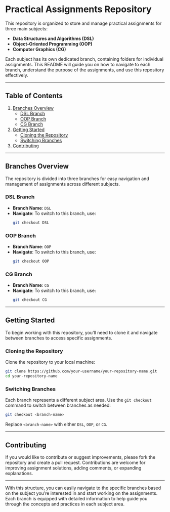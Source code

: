 # Practical Assignments Repository

This repository is organized to store and manage practical assignments for three main subjects:

- **Data Structures and Algorithms (DSL)**
- **Object-Oriented Programming (OOP)**
- **Computer Graphics (CG)**

Each subject has its own dedicated branch, containing folders for individual assignments. This README will guide you on how to navigate to each branch, understand the purpose of the assignments, and use this repository effectively.

---

## Table of Contents

1. [Branches Overview](#branches-overview)
   - [DSL Branch](#dsl-branch)
   - [OOP Branch](#oop-branch)
   - [CG Branch](#cg-branch)
2. [Getting Started](#getting-started)
   - [Cloning the Repository](#cloning-the-repository)
   - [Switching Branches](#switching-branches)
3. [Contributing](#contributing)

---

## Branches Overview

The repository is divided into three branches for easy navigation and management of assignments across different subjects.

### DSL Branch

- **Branch Name**: `DSL`
- **Navigate**: To switch to this branch, use:
  ```bash
  git checkout DSL
  ```

### OOP Branch

- **Branch Name**: `OOP`
- **Navigate**: To switch to this branch, use:
  ```bash
  git checkout OOP
  ```

### CG Branch

- **Branch Name**: `CG`
- **Navigate**: To switch to this branch, use:
  ```bash
  git checkout CG
  ```

---

## Getting Started

To begin working with this repository, you’ll need to clone it and navigate between branches to access specific assignments.

### Cloning the Repository

Clone the repository to your local machine:

```bash
git clone https://github.com/your-username/your-repository-name.git
cd your-repository-name
```

### Switching Branches

Each branch represents a different subject area. Use the `git checkout` command to switch between branches as needed:

```bash
git checkout <branch-name>
```

Replace `<branch-name>` with either `DSL`, `OOP`, or `CG`.

---

## Contributing

If you would like to contribute or suggest improvements, please fork the repository and create a pull request. Contributions are welcome for improving assignment solutions, adding comments, or expanding explanations.

---

With this structure, you can easily navigate to the specific branches based on the subject you’re interested in and start working on the assignments. Each branch is equipped with detailed information to help guide you through the concepts and practices in each subject area.
